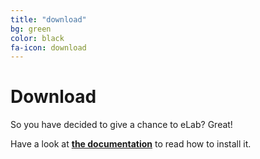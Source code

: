 ```yaml
---
title: "download"
bg: green
color: black
fa-icon: download
---
```


# Download

So you have decided to give a chance to eLab? Great!

Have a look at **[the documentation](https://elabftw.readthedocs.io)** to read how to install it.
